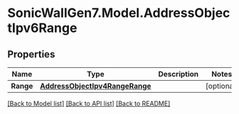 # SonicWallGen7.Model.AddressObjectIpv6Range

## Properties

Name | Type | Description | Notes
------------ | ------------- | ------------- | -------------
**Range** | [**AddressObjectIpv4RangeRange**](AddressObjectIpv4RangeRange.md) |  | [optional] 

[[Back to Model list]](../README.md#documentation-for-models) [[Back to API list]](../README.md#documentation-for-api-endpoints) [[Back to README]](../README.md)

